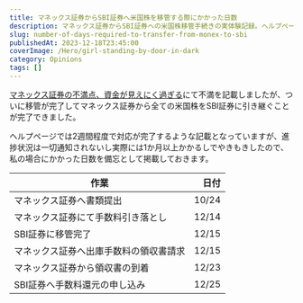 ```yaml
---
title: マネックス証券からSBI証券へ米国株を移管する際にかかった日数
description: マネックス証券からSBI証券への米国株移管手続きの実体験記録。ヘルプページでは2週間とされているが実際には1か月以上要した詳細なスケジュールと進捗管理の課題を備忘録として記載。
slug: number-of-days-required-to-transfer-from-monex-to-sbi
publishedAt: 2023-12-18T23:45:00
coverImage: /Hero/girl-standing-by-door-in-dark
category: Opinions
tags: []
---
```


[マネックス証券の不満点、資金が見えにく過ぎる](./dissatisfaction-with-monex)にて不満を記載しましたが、ついに移管が完了してマネックス証券から全ての米国株をSBI証券に引き継ぐことが完了できました。

ヘルプページでは2週間程度で対応が完了するような記載となっていますが、進捗状況は一切通知されないし実際には1か月以上かかるしでやきもきしたので、私の場合にかかった日数を備忘として掲載しておきます。

| 作業                                   |  日付 |
| -------------------------------------- | ----: |
| マネックス証券へ書類提出               | 10/24 |
| マネックス証券にて手数料引き落とし     | 12/14 |
| SBI証券に移管完了                      | 12/15 |
| マネックス証券へ出庫手数料の領収書請求 | 12/15 |
| マネックス証券から領収書の到着         | 12/23 |
| SBI証券へ手数料還元の申し込み          | 12/25 |
